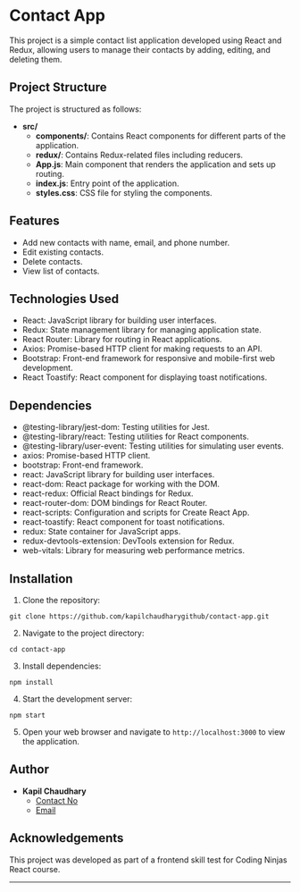 # Contact App

This project is a simple contact list application developed using React and Redux, allowing users to manage their contacts by adding, editing, and deleting them.

## Project Structure

The project is structured as follows:

- **src/**
  - **components/**: Contains React components for different parts of the application.
  - **redux/**: Contains Redux-related files including reducers.
  - **App.js**: Main component that renders the application and sets up routing.
  - **index.js**: Entry point of the application.
  - **styles.css**: CSS file for styling the components.

## Features

- Add new contacts with name, email, and phone number.
- Edit existing contacts.
- Delete contacts.
- View list of contacts.

## Technologies Used

- React: JavaScript library for building user interfaces.
- Redux: State management library for managing application state.
- React Router: Library for routing in React applications.
- Axios: Promise-based HTTP client for making requests to an API.
- Bootstrap: Front-end framework for responsive and mobile-first web development.
- React Toastify: React component for displaying toast notifications.

## Dependencies

- @testing-library/jest-dom: Testing utilities for Jest.
- @testing-library/react: Testing utilities for React components.
- @testing-library/user-event: Testing utilities for simulating user events.
- axios: Promise-based HTTP client.
- bootstrap: Front-end framework.
- react: JavaScript library for building user interfaces.
- react-dom: React package for working with the DOM.
- react-redux: Official React bindings for Redux.
- react-router-dom: DOM bindings for React Router.
- react-scripts: Configuration and scripts for Create React App.
- react-toastify: React component for toast notifications.
- redux: State container for JavaScript apps.
- redux-devtools-extension: DevTools extension for Redux.
- web-vitals: Library for measuring web performance metrics.

## Installation

1. Clone the repository:

```
git clone https://github.com/kapilchaudharygithub/contact-app.git
```

2. Navigate to the project directory:

```
cd contact-app
```

3. Install dependencies:

```
npm install
```

4. Start the development server:

```
npm start
```

5. Open your web browser and navigate to `http://localhost:3000` to view the application.

## Author

- **Kapil Chaudhary**
  - [Contact No](+919897147756)
  - [Email](kc90040@gmail.com)

## Acknowledgements

This project was developed as part of a frontend skill test for Coding Ninjas React course.

---
